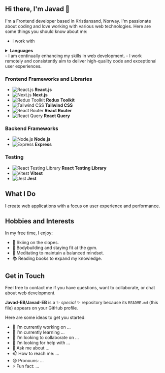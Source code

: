 ## Hi there, I'm Javad 👋

I'm a Frontend developer based in Kristiansand, Norway. I'm passionate about coding and love working with various web technologies. Here are some things you should know about me:

-  I work with
  <details><summary><b>Languages</b></summary>
    ![JavaScript](https://img.shields.io/badge/JavaScript-F7DF1E?style=flat-square&logo=javascript&logoColor=black) **JavaScript**
    ![TypeScript](https://img.shields.io/badge/TypeScript-007ACC?style=flat-square&logo=typescript&logoColor=white) **TypeScript**
    ![HTML5](https://img.shields.io/badge/HTML5-E34F26?style=flat-square&logo=html5&logoColor=white) **HTML5**
    ![CSS3](https://img.shields.io/badge/CSS3-1572B6?style=flat-square&logo=css3&logoColor=white) **CSS3**
</details>
- I am continually enhancing my skills in web development.
- I work remotely and consistently aim to deliver high-quality code and exceptional user experiences.




### Frontend Frameworks and Libraries
- ![React.js](https://img.shields.io/badge/React-20232A?style=flat-square&logo=react&logoColor=61DAFB) **React.js**
- ![Next.js](https://img.shields.io/badge/Next.js-000000?style=flat-square&logo=next.js&logoColor=white) **Next.js**
- ![Redux Toolkit](https://img.shields.io/badge/Redux_Toolkit-764ABC?style=flat-square&logo=redux&logoColor=white) **Redux Toolkit**
- ![Tailwind CSS](https://img.shields.io/badge/Tailwind_CSS-38B2AC?style=flat-square&logo=tailwind-css&logoColor=white) **Tailwind CSS**
- ![React Router](https://img.shields.io/badge/React_Router-CA4245?style=flat-square&logo=react-router&logoColor=white) **React Router**
- ![React Query](https://img.shields.io/badge/React_Query-FF4154?style=flat-square&logo=react-query&logoColor=white) **React Query**

### Backend Frameworks
- ![Node.js](https://img.shields.io/badge/Node.js-339933?style=flat-square&logo=node.js&logoColor=white) **Node.js**
- ![Express](https://img.shields.io/badge/Express-000000?style=flat-square&logo=express&logoColor=white) **Express**

### Testing
- ![React Testing Library](https://img.shields.io/badge/React_Testing_Library-E33332?style=flat-square&logo=testing-library&logoColor=white) **React Testing Library**
- ![Vitest](https://img.shields.io/badge/Vitest-6E9F18?style=flat-square&logo=vitest&logoColor=white) **Vitest**
- ![Jest](https://img.shields.io/badge/Jest-C21325?style=flat-square&logo=jest&logoColor=white) **Jest**


## What I Do

I create web applications with a focus on user experience and performance.

## Hobbies and Interests

In my free time, I enjoy:

- 🎿 Skiing on the slopes.
- 💪 Bodybuilding and staying fit at the gym.
- 🧘 Meditating to maintain a balanced mindset.
- 📚 Reading books to expand my knowledge.

## Get in Touch

Feel free to contact me if you have questions, want to collaborate, or chat about web development.

**Javad-EB/Javad-EB** is a ✨ _special_ ✨ repository because its `README.md` (this file) appears on your GitHub profile.

Here are some ideas to get you started:

- 🔭 I’m currently working on ...
- 🌱 I’m currently learning ...
- 👯 I’m looking to collaborate on ...
- 🤔 I’m looking for help with ...
- 💬 Ask me about ...
- 📫 How to reach me: ...
- 😄 Pronouns: ...
- ⚡ Fun fact: ...

